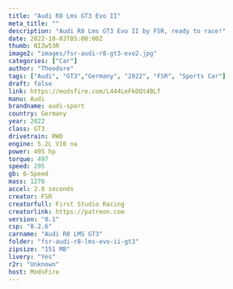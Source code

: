 ```yaml
--- 
title: "Audi R8 Lms GT3 Evo II"
meta_title: ""
description: "Audi R8 Lms GT3 Evo II by FSR, ready to race!"
date: 2022-10-03T05:00:00Z
thumb: NIZw53R
image2: "images/fsr-audi-r8-gt3-evo2.jpg"
categories: ["Car"]
author: "Theodore"
tags: ["Audi", "GT3","Germany", "2022", "FSR", "Sports Car"]
draft: false
link: https://modsfire.com/L444LeFkOQt4BLf
manu: Audi
brandname: audi-sport
country: Germany
year: 2022
class: GT3
drivetrain: RWD
engine: 5.2L V10 na
power: 495 hp
torque: 497
speed: 295
gb: 6-Speed
mass: 1270
accel: 2.8 seconds
creator: FSR
creatorfull: First Studio Racing
creatorlink: https://patreon.com
version: "0.1"
csp: "0.2.6"
carname: "Audi R8 LMS GT3"
folder: "fsr-audi-r8-lms-evo-ii-gt3"
zipsize: "151 MB"
livery: "Yes"
r2r: "Unknown"
host: ModsFire
---
```

